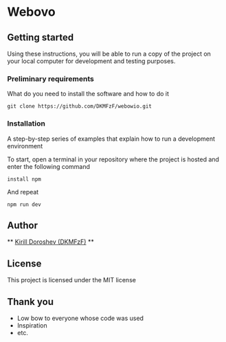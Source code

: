 # Webovo
## Getting started

Using these instructions, you will be able to run a copy of the project on your local computer for development and testing purposes.

### Preliminary requirements

What do you need to install the software and how to do it

```
git clone https://github.com/DKMFzF/webowio.git
```

### Installation

A step-by-step series of examples that explain how to run a development environment

To start, open a terminal in your repository where the project is hosted and enter the following command

```
install npm
```

And repeat

```
npm run dev
```

## Author

** [Kirill Doroshev (DKMFzF)](https://vk.com/dkmfzf ) **

## License

This project is licensed under the MIT license

## Thank you

* Low bow to everyone whose code was used
* Inspiration
* etc.

